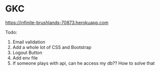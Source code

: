 # GKC

https://infinite-brushlands-70873.herokuapp.com

Todo:

1. Email validation
2. Add a whole lot of CSS and Bootstrap
3. Logout Button
4. Add env file
5. If someone plays with api, can he access my db?? How to solve that

